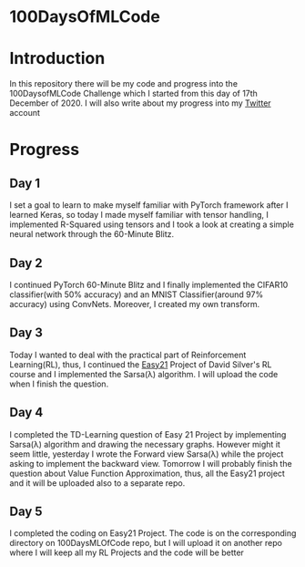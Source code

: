 # 100DaysOfMLCode

# Introduction

In this repository there will be my code and progress 
into the 100DaysofMLCode Challenge which I started from
this day of 17th December of 2020. I will also write about
my progress into my [Twitter](https://twitter.com/EmmanuelLykos) account

# Progress

## Day 1

I set a goal to learn to make myself familiar with PyTorch
framework after I learned Keras, so today I made myself 
familiar with tensor handling, I implemented R-Squared using tensors
and I took a look at creating a simple neural network through the 
60-Minute Blitz.

## Day 2

I continued  PyTorch 60-Minute Blitz and I finally implemented 
the CIFAR10 classifier(with 50% accuracy) and an MNIST 
Classifier(around 97% accuracy) using ConvNets. Moreover, 
I created my own transform.

## Day 3

Today I wanted to deal with the practical part of Reinforcement 
Learning(RL), thus, I continued the [Easy21](https://www.davidsilver.uk/wp-content/uploads/2020/03/Easy21-Johannes.pdf)
Project of David Silver's 
RL course and I implemented the Sarsa(λ) algorithm. 
I will upload the code when I finish the question.

## Day 4

I completed the TD-Learning question of Easy 21 Project by implementing Sarsa(λ) algorithm
and drawing the necessary graphs. However might it seem little, yesterday I wrote the
Forward view Sarsa(λ) while the project asking to implement the backward view. Tomorrow
I will probably finish the question about Value Function Approximation, thus, all the Easy21
project and it will be uploaded also to a separate repo.

## Day 5

I completed the coding on Easy21 Project. The code is on the corresponding
directory on 100DaysMLOfCode repo, but I will upload it on another repo
where I will keep all my RL Projects and the code will be better
